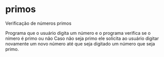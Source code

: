 # primos
Verificação de números primos

Programa que o usuário digita um número e o programa verifica se o nímero é primo ou não
Caso não seja primo ele solicita ao usuário digitar novamente um novo número até que seja digitado 
um número que seja primo.
